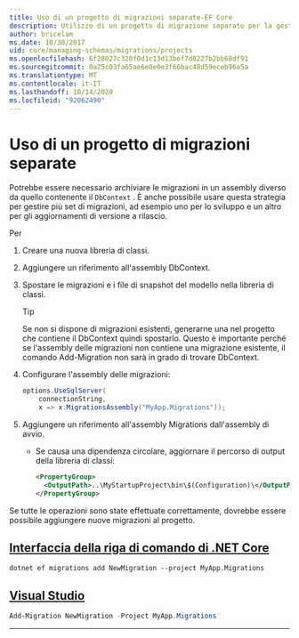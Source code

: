 ```yaml
---
title: Uso di un progetto di migrazioni separate-EF Core
description: Utilizzo di un progetto di migrazione separato per la gestione degli schemi di database con Entity Framework Core
author: bricelam
ms.date: 10/30/2017
uid: core/managing-schemas/migrations/projects
ms.openlocfilehash: 6f28027c320f0d1c13d13bef7d8227b2bb68df91
ms.sourcegitcommit: 0a25c03fa65ae6e0e0e3f66bac48d59eceb96a5a
ms.translationtype: MT
ms.contentlocale: it-IT
ms.lasthandoff: 10/14/2020
ms.locfileid: "92062490"
---
```

# <a name="using-a-separate-migrations-project"></a>Uso di un progetto di migrazioni separate

Potrebbe essere necessario archiviare le migrazioni in un assembly diverso da quello contenente il `DbContext` . È anche possibile usare questa strategia per gestire più set di migrazioni, ad esempio uno per lo sviluppo e un altro per gli aggiornamenti di versione a rilascio.

Per

1. Creare una nuova libreria di classi.

2. Aggiungere un riferimento all'assembly DbContext.

3. Spostare le migrazioni e i file di snapshot del modello nella libreria di classi.
   > [!TIP]
   > Se non si dispone di migrazioni esistenti, generarne una nel progetto che contiene il DbContext quindi spostarlo.
   > Questo è importante perché se l'assembly delle migrazioni non contiene una migrazione esistente, il comando Add-Migration non sarà in grado di trovare DbContext.

4. Configurare l'assembly delle migrazioni:

   ```csharp
   options.UseSqlServer(
       connectionString,
       x => x.MigrationsAssembly("MyApp.Migrations"));
   ```

5. Aggiungere un riferimento all'assembly Migrations dall'assembly di avvio.
   * Se causa una dipendenza circolare, aggiornare il percorso di output della libreria di classi:

     ```xml
     <PropertyGroup>
       <OutputPath>..\MyStartupProject\bin\$(Configuration)\</OutputPath>
     </PropertyGroup>
     ```

Se tutte le operazioni sono state effettuate correttamente, dovrebbe essere possibile aggiungere nuove migrazioni al progetto.

## <a name="net-core-cli"></a>[Interfaccia della riga di comando di .NET Core](#tab/dotnet-core-cli)

```dotnetcli
dotnet ef migrations add NewMigration --project MyApp.Migrations
```

## <a name="visual-studio"></a>[Visual Studio](#tab/vs)

```powershell
Add-Migration NewMigration -Project MyApp.Migrations
```

***
